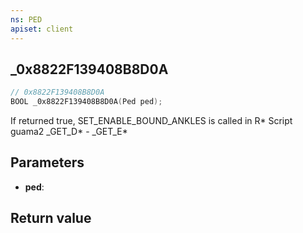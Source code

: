 ```yaml
---
ns: PED
apiset: client
---
```

## _0x8822F139408B8D0A

```c
// 0x8822F139408B8D0A
BOOL _0x8822F139408B8D0A(Ped ped);
```

If returned true, SET_ENABLE_BOUND_ANKLES is called in R* Script guama2
_GET_D* - _GET_E*

## Parameters
* **ped**:

## Return value

